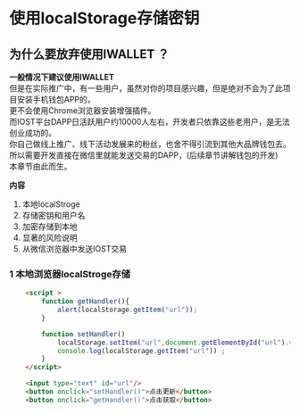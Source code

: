 # 使用localStorage存储密钥

## 为什么要放弃使用IWALLET ？  
**一般情况下建议使用IWALLET**  
但是在实际推广中，有一些用户，虽然对你的项目感兴趣，但是绝对不会为了此项目安装手机钱包APP的，  
更不会使用Chrome浏览器安装增强插件。  
而IOST平台DAPP日活跃用户约10000人左右，开发者只依靠这些老用户，是无法创业成功的。  
你自己做线上推广、线下活动发展来的粉丝，也舍不得引流到其他大品牌钱包去。   
所以需要开发直接在微信里就能发送交易的DAPP，(后续章节讲解钱包的开发)  
本章节由此而生。  

**内容**  
1. 本地localStroge  
2. 存储密钥和用户名  
3. 加密存储到本地  
4. 显著的风险说明  
5. 从微信浏览器中发送IOST交易  

### 1 本地浏览器localStroge存储   
```html  
    <script >
        function getHandler(){
            alert(localStorage.getItem("url"));
        }

        function setHandler()
            localStorage.setItem("url",document.getElementById("url").value);
            console.log(localStorage.getItem("url")) ;
        }
    </script>

    <input type="text" id="url"/>
    <button onclick="setHandler()">点击更新</button>
    <button onclick="getHandler()">点击获取</button>
    
```